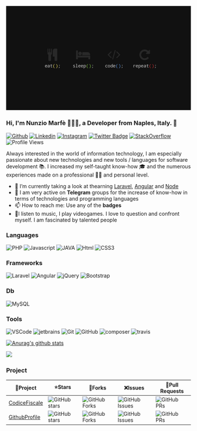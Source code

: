 
<img src="https://github.com/Taoshan98/Taoshan98/blob/main/Header.jpg" alt="Taoshan98_header">

<!-- Your title -->
### Hi, I'm Nunzio Marfè 👋🏻‍💻, a Developer from Naples, Italy. 🚀

[![Github](https://img.shields.io/badge/-Github-000?style=flat&logo=Github&logoColor=white)](https://github.com/Taoshan98)
[![Linkedin](https://img.shields.io/badge/-LinkedIn-blue?style=flat&logo=Linkedin&logoColor=white)](https://www.linkedin.com/in/nunzio-marf%C3%A8-854b79129/)
[![Instagram](https://img.shields.io/badge/-Instagram-c13584?style=flat&labelColor=c13584&logo=instagram&logoColor=white)](https://www.instagram.com/taoshan98/)
[![Twitter Badge](https://img.shields.io/badge/-@taohan-00acee?style=flat&logo=Twitter&logoColor=white)](https://twitter.com/intent/follow?screen_name=MarfeNunzio "Follow on Twitter")
[![StackOverflow](https://img.shields.io/badge/-StackOverflow-f48024?style=flat&labelColor=f48024&logo=stackoverflow&logoColor=white)](https://stackoverflow.com/users/8567455/nunzio-marf%c3%a9)
![Profile Views](https://komarev.com/ghpvc/?username=Taoshan98&color=blue&style=flat)

Always interested in the world of information technology,
I am especially passionate about new technologies and
new tools / languages for software development 📚.
I increased my self-taught know-how 🎓 and the numerous
experiences made on a professional 👨‍💻 and personal level.

- 🌱 I’m currently taking a look at thearning [Laravel](https://laravel.com/), [Angular](https://angular.io/) and [Node](https://reactjs.org/)
- 🔭 I am very active on **Telegram** groups for the increase of know-how in terms of technologies and programming languages
- 📫 How to reach me: Use any of the **badges**
- 👾I listen to music, I play videogames. I love to question and confront myself. I am fascinated by talented people


### Languages

<img alt="PHP" src="https://img.shields.io/badge/-PHP-4F5D95?style=flat-square&logo=php&logoColor=white" />
<img alt="Javascript" src="https://img.shields.io/badge/-Javascript-F1E05A?style=flat-square&logo=javascript&logoColor=white" />
<img alt="JAVA" src="https://img.shields.io/badge/-JAVA-FF3333?style=flat-square&logo=java&logoColor=white" />
<img alt="Html" src="https://img.shields.io/badge/-HTML-E34C26?style=flat-square&logo=html5&logoColor=white" />
<img alt="CSS3" src="https://img.shields.io/badge/-css-563D7C?style=flat-square&logo=css3&logoColor=white" />

<br>

### Frameworks
<img alt="Laravel" src="https://img.shields.io/badge/-Larvel-F05340?style=flat-square&logo=laravel&logoColor=white" />
<img alt="Angular" src="https://img.shields.io/badge/-Angular-FF0000?style=flat-square&logo=angular&logoColor=white" /> 
<img alt="jQuery" src="https://img.shields.io/badge/-jQuery-78CFF5?style=flat-square&logo=jquery&logoColor=white" /> 
<img alt="Bootstrap" src="https://img.shields.io/badge/-Bootstrap-563D7C?style=flat-square&logo=bootstrap" /> 

### Db
<img alt="MySQL" src="https://img.shields.io/badge/-MySQL-4479A1?style=flat-square&logo=mysql&logoColor=white" />

### Tools
<img alt="VSCode" src="https://img.shields.io/badge/-VS%20Code-007ACC?style=flat-square&logo=visual-studio-code&logoColor=white" />
<img alt="jetbrains" src="https://img.shields.io/badge/-jetbrains-5e2495?style=flat-square&logo=jetbrains&logoColor=white" />
<img alt="Git" src="https://img.shields.io/badge/-git-F05032?style=flat-square&logo=git&logoColor=white" />
<img alt="GitHub" src="https://img.shields.io/badge/-git-000000?style=flat-square&logo=github&logoColor=white" />
<img alt="composer" src="https://img.shields.io/badge/-Composer-7A5D46?style=flat-square&logo=composer&logoColor=white" />
<img alt="travis" src="https://img.shields.io/badge/-Travis CI-FAFBFC?style=flat-square&logo=travis&logoColor=white" />

[![Anurag's github stats](https://github-readme-stats.vercel.app/api?username=taoshan98&count_private=true&show_icons=true&theme=dark)](https://github.com/anuraghazra/github-readme-stats)

<a href="https://wakatime.com"><img src="https://wakatime.com/share/@76f25c7d-4358-404a-acd5-4fd46f1ae124/b7327c9d-0552-4764-8257-4029526aad82.png" /></a>

### Project

|🧠Project|⭐Stars|🍴Forks|❌Issues|🌿Pull Requests|
|---------|-------|-------|--------|---------------|
| [CodiceFiscale](https://github.com/fortunatodeangelis/rust-codice-fiscale) | ![GitHub stars](https://img.shields.io/github/stars/fortunatodeangelis/rust-codice-fiscale?style=flat-square&labelColor=343b41) | ![GitHub Forks](https://img.shields.io/github/forks/fortunatodeangelis/rust-codice-fiscale?style=flat-square&labelColor=343b41) | ![GitHub Issues](https://img.shields.io/github/issues/fortunatodeangelis/rust-codice-fiscale?style=flat-square&labelColor=343b41) | ![GitHub PRs](https://img.shields.io/github/issues-pr/fortunatodeangelis/rust-codice-fiscale?style=flat-square&labelColor=343b41) |
| [GithubProfile](https://github.com/fortunatodeangelis/fortunatodeangelis) | ![GitHub stars](https://img.shields.io/github/stars/fortunatodeangelis/fortunatodeangelis?style=flat-square&labelColor=343b41) | ![GitHub Forks](https://img.shields.io/github/forks/fortunatodeangelis/fortunatodeangelis?style=flat-square&labelColor=343b41) | ![GitHub Issues](https://img.shields.io/github/issues/fortunatodeangelis/fortunatodeangelis?style=flat-square&labelColor=343b41) | ![GitHub PRs](https://img.shields.io/github/issues-pr/fortunatodeangelis/fortunatodeangelis?style=flat-square&labelColor=343b41) |

